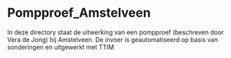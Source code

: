 # Pompproef_Amstelveen
In deze directory staat de uitwerking van een pompproef (beschreven door Vera de Jong) bij Amstelveen. De invoer is geautomatiseerd op basis van sonderingen en uitgewerkt met TTIM
